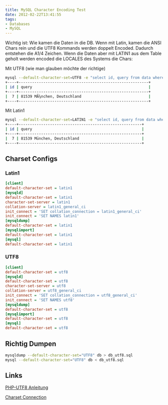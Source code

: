 ```yaml
---
title: MySQL Character Encoding Test
date: 2012-02-22T13:41:55
tags:
- Databases
- MySQL
---
```


Wichtig ist: Wie kamen die Daten in die DB. Wenn mit Latin, kamen die ANSI
Chars rein und die UTF8 Kommands werden doppelt Encoded. Dadurch entstehen
die A1/4 Zeichen. Wenn die Daten aber mit LATIN1 aus dem Table geholt
werden encoded die LOCALES des Systems die Chars:

Mit UTF8 (wie man glauben möchte der richtige)

``` bash
mysql --default-character-set=UTF8 -e "select id, query from data where query like '%nchen%' limit 1; "
+----+----------------------------------------------------------+
| id | query                                                    |
+----+----------------------------------------------------------+
|  7 | 81539 MÃ¼nchen, Deutschland                              |
+----+----------------------------------------------------------+
```

Mit Latin1

``` bash
mysql --default-character-set=LATIN1 -e "select id, query from data where query like '%nchen%' limit 1; "
+----+-------------------------------------------------------+
| id | query                                                 |
+----+-------------------------------------------------------+
|  7 | 81539 München, Deutschland                            |
+----+-------------------------------------------------------+
```

## Charset Configs

### Latin1

``` ini
[client]
default-character-set = latin1
[mysqld]
default-character-set = latin1
character-set-server = latin1
collation-server = latin1_general_ci
init_connect = 'SET collation_connection = latin1_general_ci'
init_connect = 'SET NAMES latin1'
[mysqldump]
default-character-set = latin1
[mysqlimport]
default-character-set = latin1
[mysql]
default-character-set = latin1
```

### UTF8

``` ini
[client]
default-character-set = utf8
[mysqld]
default-character-set = utf8
character-set-server = utf8
collation-server = utf8_general_ci
init_connect = 'SET collation_connection = utf8_general_ci'
init_connect = 'SET NAMES utf8'
[mysqldump]
default-character-set = utf8
[mysqlimport]
default-character-set = utf8
[mysql]
default-character-set = utf8
```

## Richtig Dumpen

``` bash
mysqldump --default-character-set="UTF8" db > db_utf8.sql
mysql --default-character-set="UTF8" db < db_utf8.sql
```

## Links

[PHP-UTF8 Anleitung](http://www.gerd-riesselmann.de/softwareentwicklung/php-und-utf-8-eine-anleitung-teil-1-mysql)

[Charset Connection](http://dev.mysql.com/doc/refman/5.1/de/charset-connection.html)

